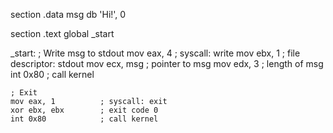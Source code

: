section .data
    msg db 'Hi!', 0

section .text
    global _start

_start:
    ; Write msg to stdout
    mov eax, 4          ; syscall: write
    mov ebx, 1          ; file descriptor: stdout
    mov ecx, msg        ; pointer to msg
    mov edx, 3          ; length of msg
    int 0x80            ; call kernel

    ; Exit
    mov eax, 1          ; syscall: exit
    xor ebx, ebx        ; exit code 0
    int 0x80            ; call kernel
